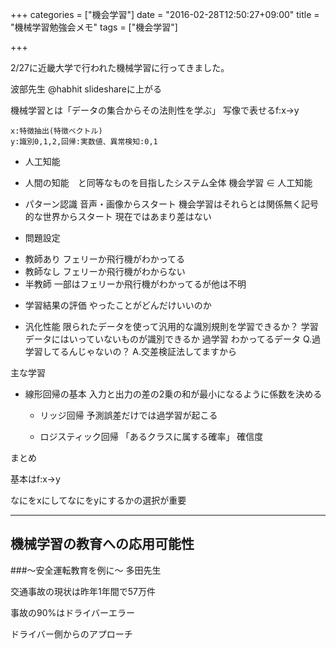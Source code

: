 +++
categories = ["機会学習"]
date = "2016-02-28T12:50:27+09:00"
title = "機械学習勉強会メモ"
tags = ["機会学習"]

+++

2/27に近畿大学で行われた機械学習に行ってきました。

波部先生
@habhit
slideshareに上がる

機械学習とは「データの集合からその法則性を学ぶ」
	写像で表せるf:x->y

	x:特徴抽出(特徴ベクトル)
	y:識別0,1,2,回帰:実数値、異常検知:0,1

* 人工知能
 - 人間の知能　と同等なものを目指したシステム全体
 機会学習 ∈ 人工知能

* パターン認識
 音声・画像からスタート
 機会学習はそれらとは関係無く記号的な世界からスタート
 現在ではあまり差はない

* 問題設定
 - 教師あり
 	フェリーか飛行機がわかってる
 - 教師なし
 	フェリーか飛行機がわからない
 - 半教師
 	一部はフェリーか飛行機がわかってるが他は不明

* 学習結果の評価
やったことがどんだけいいのか
 - 汎化性能
 	限られたデータを使って汎用的な識別規則を学習できるか？
 	学習データにはいっていないものが識別できるか
 過学習
 	わかってるデータ
 Q.過学習してるんじゃないの？
 	A.交差検証法してますから

 主な学習
 * 線形回帰の基本
  入力と出力の差の2乗の和が最小になるように係数を決める
 
	 - リッジ回帰
	 予測誤差だけでは過学習が起こる

	 - ロジスティック回帰
	 「あるクラスに属する確率」
	 確信度

まとめ

基本はf:x->y

なにをxにしてなにをyにするかの選択が重要


---

## 機械学習の教育への応用可能性
###〜安全運転教育を例に〜
多田先生

交通事故の現状は昨年1年間で57万件

事故の90%はドライバーエラー　

ドライバー側からのアプローチ